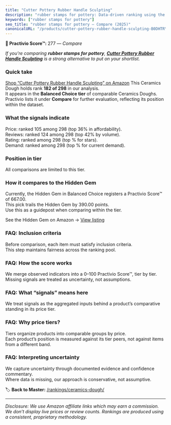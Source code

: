 ```yaml
---
title: "Cutter Pottery Rubber Handle Sculpting"
description: "rubber stamps for pottery: Data-driven ranking using the Practivio Score™. Positioned by quality, value, demand, findability, momentum."
keywords: ["rubber stamps for pottery"]
seo_title: "rubber stamps for pottery — Compare (2025)"
canonicalURL: "/products/cutter-pottery-rubber-handle-sculpting-B0DHTRY333/"
---
```


**🛒 Practivio Score™:** 277 — _Compare_


*If you're comparing **rubber stamps for pottery**, **[Cutter Pottery Rubber Handle Sculpting](https://www.amazon.com/dp/B0DHTRY333?tag=practivio-20)** is a strong alternative to put on your shortlist.*
### Quick take
[Shop “Cutter Pottery Rubber Handle Sculpting” on Amazon](https://www.amazon.com/dp/B0DHTRY333?tag=practivio-20)
This Ceramics Dough holds rank **182 of 298** in our analysis.  
It appears in the **Balanced Choice tier** of comparable Ceramics Doughs.  
Practivio lists it under **Compare** for further evaluation, reflecting its position within the dataset.

### What the signals indicate
Price: ranked 105 among 298 (top 36% in affordability).  
Reviews: ranked 124 among 298 (top 42% by volume).  
Rating: ranked  among 298 (top % for stars).  
Demand: ranked  among 298 (top % for current demand).

### Position in tier
All comparisons are limited to this tier.

### How it compares to the Hidden Gem
Currently, the Hidden Gem in Balanced Choice registers a Practivio Score™ of 667.00.  
This pick trails the Hidden Gem by 390.00 points.  
Use this as a guidepost when comparing within the tier.  

See the Hidden Gem on Amazon → [View listing](https://www.amazon.com/dp/B001GAP4YA?tag=practivio-20)

### FAQ: Inclusion criteria
Before comparison, each item must satisfy inclusion criteria.  
This step maintains fairness across the ranking pool.

### FAQ: How the score works
We merge observed indicators into a 0–100 Practivio Score™, tier by tier.  
Missing signals are treated as uncertainty, not assumptions.

### FAQ: What “signals” means here
We treat signals as the aggregated inputs behind a product’s comparative standing in its price tier.

### FAQ: Why price tiers?
Tiers organize products into comparable groups by price.  
Each product’s position is measured against its tier peers, not against items from a different band.

### FAQ: Interpreting uncertainty
We capture uncertainty through documented evidence and confidence commentary.  
Where data is missing, our approach is conservative, not assumptive.

<!-- Missing template for Compare/CompareWithinPriceClass -->


🏷️ **Back to Master:** [/rankings/ceramics-dough/](/rankings/ceramics-dough/)

---
_Disclosure: We use Amazon affiliate links which may earn a commission. We don’t display live prices or review counts. Rankings are produced using a consistent, proprietary methodology._
